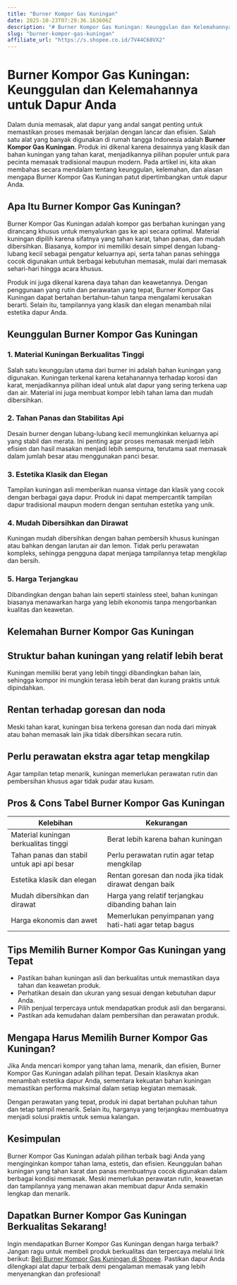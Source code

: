 ```yaml
---
title: "Burner Kompor Gas Kuningan"
date: 2025-10-23T07:29:36.163606Z
description: "# Burner Kompor Gas Kuningan: Keunggulan dan Kelemahannya untuk Dapur Anda..."
slug: "burner-kompor-gas-kuningan"
affiliate_url: "https://s.shopee.co.id/7V44C68VX2"
---
```

# Burner Kompor Gas Kuningan: Keunggulan dan Kelemahannya untuk Dapur Anda

Dalam dunia memasak, alat dapur yang andal sangat penting untuk memastikan proses memasak berjalan dengan lancar dan efisien. Salah satu alat yang banyak digunakan di rumah tangga Indonesia adalah **Burner Kompor Gas Kuningan**. Produk ini dikenal karena desainnya yang klasik dan bahan kuningan yang tahan karat, menjadikannya pilihan populer untuk para pecinta memasak tradisional maupun modern. Pada artikel ini, kita akan membahas secara mendalam tentang keunggulan, kelemahan, dan alasan mengapa Burner Kompor Gas Kuningan patut dipertimbangkan untuk dapur Anda.

## Apa Itu Burner Kompor Gas Kuningan?

Burner Kompor Gas Kuningan adalah kompor gas berbahan kuningan yang dirancang khusus untuk menyalurkan gas ke api secara optimal. Material kuningan dipilih karena sifatnya yang tahan karat, tahan panas, dan mudah dibersihkan. Biasanya, kompor ini memiliki desain simpel dengan lubang-lubang kecil sebagai pengatur keluarnya api, serta tahan panas sehingga cocok digunakan untuk berbagai kebutuhan memasak, mulai dari memasak sehari-hari hingga acara khusus.

Produk ini juga dikenal karena daya tahan dan keawetannya. Dengan penggunaan yang rutin dan perawatan yang tepat, Burner Kompor Gas Kuningan dapat bertahan bertahun-tahun tanpa mengalami kerusakan berarti. Selain itu, tampilannya yang klasik dan elegan menambah nilai estetika dapur Anda.

## Keunggulan Burner Kompor Gas Kuningan

### 1. Material Kuningan Berkualitas Tinggi

Salah satu keunggulan utama dari burner ini adalah bahan kuningan yang digunakan. Kuningan terkenal karena ketahanannya terhadap korosi dan karat, menjadikannya pilihan ideal untuk alat dapur yang sering terkena uap dan air. Material ini juga membuat kompor lebih tahan lama dan mudah dibersihkan.

### 2. Tahan Panas dan Stabilitas Api

Desain burner dengan lubang-lubang kecil memungkinkan keluarnya api yang stabil dan merata. Ini penting agar proses memasak menjadi lebih efisien dan hasil masakan menjadi lebih sempurna, terutama saat memasak dalam jumlah besar atau menggunakan panci besar.

### 3. Estetika Klasik dan Elegan

Tampilan kuningan asli memberikan nuansa vintage dan klasik yang cocok dengan berbagai gaya dapur. Produk ini dapat mempercantik tampilan dapur tradisional maupun modern dengan sentuhan estetika yang unik.

### 4. Mudah Dibersihkan dan Dirawat

Kuningan mudah dibersihkan dengan bahan pembersih khusus kuningan atau bahkan dengan larutan air dan lemon. Tidak perlu perawatan kompleks, sehingga pengguna dapat menjaga tampilannya tetap mengkilap dan bersih.

### 5. Harga Terjangkau

Dibandingkan dengan bahan lain seperti stainless steel, bahan kuningan biasanya menawarkan harga yang lebih ekonomis tanpa mengorbankan kualitas dan keawetan.

## Kelemahan Burner Kompor Gas Kuningan

## Struktur bahan kuningan yang relatif lebih berat

Kuningan memiliki berat yang lebih tinggi dibandingkan bahan lain, sehingga kompor ini mungkin terasa lebih berat dan kurang praktis untuk dipindahkan.

## Rentan terhadap goresan dan noda

Meski tahan karat, kuningan bisa terkena goresan dan noda dari minyak atau bahan memasak lain jika tidak dibersihkan secara rutin.

## Perlu perawatan ekstra agar tetap mengkilap

Agar tampilan tetap menarik, kuningan memerlukan perawatan rutin dan pembersihan khusus agar tidak pudar atau kusam.

## Pros & Cons Tabel Burner Kompor Gas Kuningan

| Kelebihan                                   | Kekurangan                                              |
|----------------------------------------------|---------------------------------------------------------|
| Material kuningan berkualitas tinggi        | Berat lebih karena bahan kuningan                     |
| Tahan panas dan stabil untuk api api besar | Perlu perawatan rutin agar tetap mengkilap            |
| Estetika klasik dan elegan                 | Rentan goresan dan noda jika tidak dirawat dengan baik |
| Mudah dibersihkan dan dirawat             | Harga yang relatif terjangkau dibanding bahan lain    |
| Harga ekonomis dan awet                   | Memerlukan penyimpanan yang hati-hati agar tetap bagus |

## Tips Memilih Burner Kompor Gas Kuningan yang Tepat

- Pastikan bahan kuningan asli dan berkualitas untuk memastikan daya tahan dan keawetan produk.
- Perhatikan desain dan ukuran yang sesuai dengan kebutuhan dapur Anda.
- Pilih penjual terpercaya untuk mendapatkan produk asli dan bergaransi.
- Pastikan ada kemudahan dalam pembersihan dan perawatan produk.

## Mengapa Harus Memilih Burner Kompor Gas Kuningan?

Jika Anda mencari kompor yang tahan lama, menarik, dan efisien, Burner Kompor Gas Kuningan adalah pilihan tepat. Desain klasiknya akan menambah estetika dapur Anda, sementara kekuatan bahan kuningan memastikan performa maksimal dalam setiap kegiatan memasak.

Dengan perawatan yang tepat, produk ini dapat bertahan puluhan tahun dan tetap tampil menarik. Selain itu, harganya yang terjangkau membuatnya menjadi solusi praktis untuk semua kalangan.

## Kesimpulan

Burner Kompor Gas Kuningan adalah pilihan terbaik bagi Anda yang menginginkan kompor tahan lama, estetis, dan efisien. Keunggulan bahan kuningan yang tahan karat dan panas membuatnya cocok digunakan dalam berbagai kondisi memasak. Meski memerlukan perawatan rutin, keawetan dan tampilannya yang menawan akan membuat dapur Anda semakin lengkap dan menarik.

## Dapatkan Burner Kompor Gas Kuningan Berkualitas Sekarang!

Ingin mendapatkan Burner Kompor Gas Kuningan dengan harga terbaik? Jangan ragu untuk membeli produk berkualitas dan terpercaya melalui link berikut: [Beli Burner Kompor Gas Kuningan di Shopee](https://s.shopee.co.id/7V44C68VX2). Pastikan dapur Anda dilengkapi alat dapur terbaik demi pengalaman memasak yang lebih menyenangkan dan profesional!